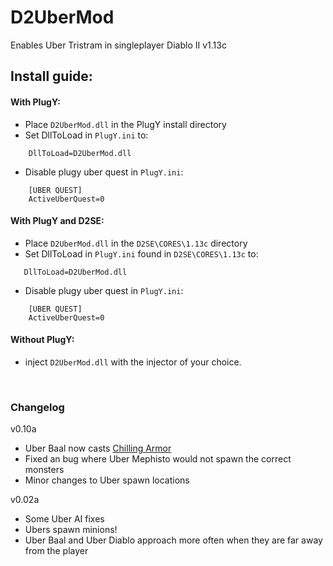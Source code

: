 # D2UberMod
Enables Uber Tristram in singleplayer Diablo II v1.13c


## Install guide:
#### With PlugY:
- Place `D2UberMod.dll` in the PlugY install directory
- Set DllToLoad in `PlugY.ini` to:
```
    DllToLoad=D2UberMod.dll
```
- Disable plugy uber quest in `PlugY.ini`:  
```
    [UBER QUEST]
    ActiveUberQuest=0
```
		
#### With PlugY and D2SE:
- Place `D2UberMod.dll` in the `D2SE\CORES\1.13c` directory
- Set DllToLoad in `PlugY.ini` found in `D2SE\CORES\1.13c` to:
 ```
    DllToLoad=D2UberMod.dll
```
- Disable plugy uber quest in `PlugY.ini`:  
```
    [UBER QUEST]
    ActiveUberQuest=0
```
		
#### Without PlugY:
- inject `D2UberMod.dll` with the injector of your choice.

<br/>

### Changelog
v0.10a
- Uber Baal now casts [Chilling Armor](http://classic.battle.net/diablo2exp/monsters/act5-uberbaal.shtml#:~:text=The%20Arreat%20Summit%20%2D%20Monsters%3A%20%C3%9Cber%20Baal&text=%C3%9Cber%20Baal%20lies%20in%20a,from%20their%20own%20hidden%20realms.)
- Fixed an bug where Uber Mephisto would not spawn the correct monsters
- Minor changes to Uber spawn locations

v0.02a
- Some Uber AI fixes
- Ubers spawn minions!
- Uber Baal and Uber Diablo approach more often when they are far away from the player
	
